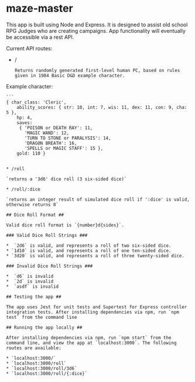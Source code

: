 # maze-master

This app is built using Node and Express. It is designed to assist old school RPG Judges who are creating campaigns. App functionality will eventually be accessible via a rest API.

Current API routes:

* /   

  `Returns randomly generated first-level human PC, based on rules given in 1984 Basic D&D example character.`

Example character:
	
	```
 	{ char_class: 'Cleric',
        ability_scores: { str: 10, int: 7, wis: 11, dex: 11, con: 9, cha: 5 },
        hp: 4,
        saves:
         { 'POISON or DEATH RAY': 11,
           'MAGIC WAND': 12,
           'TURN TO STONE or PARALYSIS': 14,
           'DRAGON BREATH': 16,
           'SPELLS or MAGIC STAFF': 15 },
        gold: 110 }
  ```

* /roll   

  `returns a '3d6' dice roll (3 six-sided dice)`

* /roll/:dice

  `returns an integer result of simulated dice roll if ':dice' is valid, otherwise returns 0`

## Dice Roll Format ##

Valid dice roll format is `{number}d{sides}`. 

### Valid Dice Roll Strings ###

*  `2d6` is valid, and represents a roll of two six-sided dice. 
* `1d10` is valid, and represents a roll of one ten-sided dice. 
* `3d20` is valid, and represents a roll of three twenty-sided dice. 

### Invalid Dice Roll Strings ###

*  `d6` is invalid
*  `2d` is invalid
*  `asdf` is invalid

## Testing the app ##
 
The app uses Jest for unit tests and Supertest for Express controller integration tests. After installing dependencies via npm, run `npm test` from the command line

## Running the app locally ##

After installing dependencies via npm, run `npm start` from the command line, and view the app at `localhost:3000`. The following routes are available:

* `localhost:3000/`
* `localhost:3000/roll`
* `localhost:3000/roll/3d6`
* `localhost:3000/roll/{:dice}`

